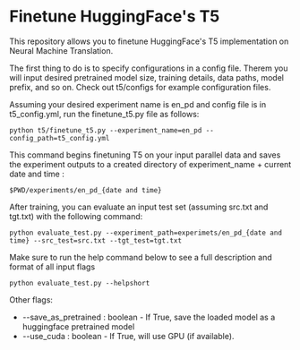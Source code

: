 # Finetune HuggingFace's T5 

This repository allows you to finetune HuggingFace's T5 implementation on Neural Machine Translation.

The first thing to do is to specify configurations in a config file. Therem you will input desired pretrained model size, training details, data paths, model prefix, and so on. Check out t5/configs for example configuration files. 

Assuming your desired experiment name is en_pd and config file is in t5_config.yml, run the finetune_t5.py file as follows:
```
python t5/finetune_t5.py --experiment_name=en_pd --config_path=t5_config.yml
```

This command begins finetuning T5 on your input parallel data and saves the experiment outputs to a created directory of experiment_name + current date and time : 
```
$PWD/experiments/en_pd_{date and time}
```

After training, you can evaluate an input test set (assuming src.txt and tgt.txt) with the following command:
```
python evaluate_test.py --experiment_path=experimets/en_pd_{date and time} --src_test=src.txt --tgt_test=tgt.txt
```

Make sure to run the help command below to see a full description and format of all input flags
```
python evaluate_test.py --helpshort
```
Other flags:
- --save_as_pretrained : boolean - If True, save the loaded model as a huggingface pretrained model
- --use_cuda : boolean - If True, will use GPU (if available). 
